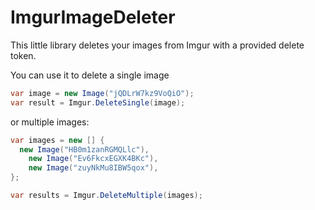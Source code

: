 # ImgurImageDeleter
This little library deletes your images from Imgur with a provided delete token. 

You can use it to delete a single image

```csharp
var image = new Image("jQDLrW7kz9VoQiO");
var result = Imgur.DeleteSingle(image);
```

or multiple images:

```csharp
var images = new [] {
  new Image("HB0m1zanRGMQLlc"),
	new Image("Ev6FkcxEGXK4BKc"),
	new Image("zuyNkMu8IBW5qox"),
};

var results = Imgur.DeleteMultiple(images);
```
